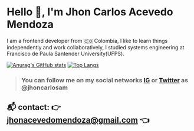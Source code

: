 # Hello 👋, I'm Jhon Carlos Acevedo Mendoza

I am a frontend developer from 🇨🇴 Colombia, I like to learn things independently and work collaboratively, I studied systems engineering at Francisco de Paula Santender University(UFPS).

[![Anurag's GitHub stats](https://github-readme-stats.vercel.app/api?username=jhoncarlosam)](https://github.com/jhoncarlosam/github-readme-stats) [![Top Langs](https://github-readme-stats.vercel.app/api/top-langs/?username=jhoncarlosam)](https://github.com/jhoncarlosam/github-readme-stats)

> ### You can follow me on my social networks [IG](https://instagram.com/jhoncarlosam/) or [Twitter](https://twitter.com/jhoncarlosam/) as @jhoncarlosam


## 📬 contact: 👉 jhonacevedomendoza@gmail.com 👈
